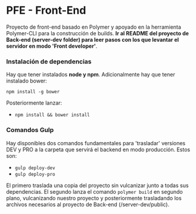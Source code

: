 # PFE - Front-End

Proyecto de front-end basado en Polymer y apoyado en la herramienta Polymer-CLI para la construcción de builds. **Ir al README del proyecto de Back-end (server-dev folder) para leer pasos con los que levantar el servidor en modo 'Front developer'**.

### Instalación de dependencias

Hay que tener instalados **node y npm**. Adicionalmente hay que tener instalado bower:

`npm install -g bower`

Posteriormente lanzar:

- `npm install && bower install`

### Comandos Gulp

Hay disponibles dos comandos fundamentales para 'trasladar' versiones DEV y PRO a la carpeta que servirá el backend en modo producción. Estos son:

- `gulp deploy-dev`
- `gulp deploy-pro`

El primero traslada una copia del proyecto sin vulcanizar junto a todas sus dependencias. El segundo lanza el comando `polymer build` en segundo plano, vulcanizando nuestro proyecto y posteriormente trasladando los archivos necesarios al proyecto de Back-end (/server-dev/public).